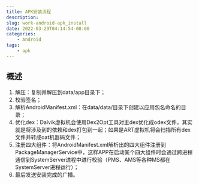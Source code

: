 ```yaml
---
title: APK安装流程
description: 
slug: work-android-apk_install
date: 2022-03-29T04:14:54-08:00
categories:
    - Android
tags:
    - apk
---
```

## 概述

1. 解压：复制并解压到data/app目录下；
2. 校验签名；
3. 解析AndroidManifest.xml：在data/data/目录下创建以应用包名命名的目录；
4. 优化dex：Dalvik虚拟机会使用Dex2Opt工具对主dex优化成odex文件，其实就是将涉及到的依赖和dex打包到一起；如果是ART虚拟机将会扫描所有dex文件并转成oat机器码文件；
5. 注册四大组件：将AndroidManifest.xml解析出的四大组件注册到PackageManagerService中，这样APP在启动某个四大组件时会通过跨进程通信到SystemServer进程中进行校验（PMS、AMS等各种MS都在SystemServer进程运行）；
6. 最后发送安装完成的广播。